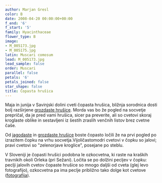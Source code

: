 ```yaml
---
author: Marjan Gresl
color: B
date: 2008-04-20 00:00:00+00:00
f_end: '6'
f_start: '5'
family: Hyacinthaceae
flower_type: B
image:
- M_005173.jpg
- M_005175.jpg
latin: Muscari comosum
lead: M_005173.jpg
lead_sample: false
order: Muscari
parallel: false
petals: '6'
petals_joined: false
star_shape: false
title: Čopasta hrušica
---
```

Maja in junija v Savinjski dolini cveti čopasta hrušica, bližnja sorodnica dosti bolj razširjene [grozdaste hrušice](../muscarineglectum/). Morda vas bo že pogled na socvetje prepričal, da je pred vami hrušica, sicer pa preverite, ali so cvetovi skoraj kroglaste oblike in sestavljeni iz šestih zraslih venčnih listov brez cvetne čaše.

Od [jagodaste](../muscaribotryoides/) in [grozdaste hrušice](../muscarineglectum/) boste čopasto ločili že na prvi pogled po izrazitem čopku na vrhu socvetja.Vijoličastomodri cvetovi v čopku so jalovi; pravi cvetovi so \"zelenorjave kroglice\", posejane po steblu.

V Sloveniji je čopasti hrušici podobna le ozkocvetna, ki raste na kraških travnikih okoli Orleka (pri Sežani). Ločita se po dolžini pecljev v čopku: peclji jalovih cvetov čopaste hrušice so mnogo daljši od cveta (glej levo fotografijo), ozkocvetna pa ima peclje približno tako dolge kot cvetove ([fotografija](http://www.biolib.cz/en/taxonimage/id4903/?taxonid=41975)).
